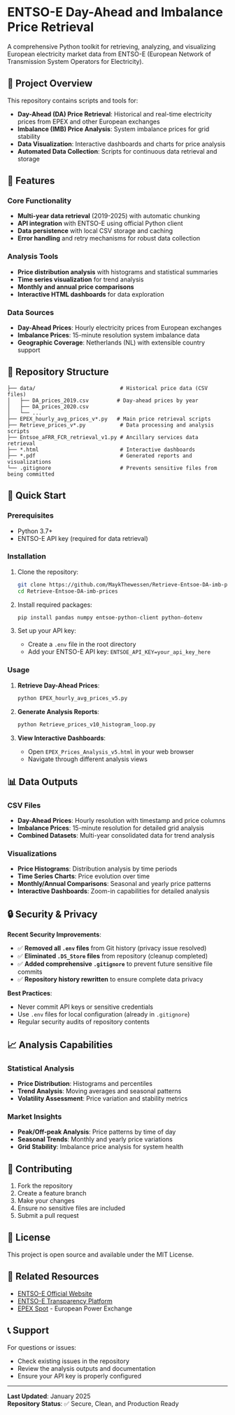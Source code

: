 # ENTSO-E Day-Ahead and Imbalance Price Retrieval

A comprehensive Python toolkit for retrieving, analyzing, and visualizing European electricity market data from ENTSO-E (European Network of Transmission System Operators for Electricity).

## 🎯 Project Overview

This repository contains scripts and tools for:
- **Day-Ahead (DA) Price Retrieval**: Historical and real-time electricity prices from EPEX and other European exchanges
- **Imbalance (IMB) Price Analysis**: System imbalance prices for grid stability
- **Data Visualization**: Interactive dashboards and charts for price analysis
- **Automated Data Collection**: Scripts for continuous data retrieval and storage

## 🔧 Features

### Core Functionality
- **Multi-year data retrieval** (2019-2025) with automatic chunking
- **API integration** with ENTSO-E using official Python client
- **Data persistence** with local CSV storage and caching
- **Error handling** and retry mechanisms for robust data collection

### Analysis Tools
- **Price distribution analysis** with histograms and statistical summaries
- **Time series visualization** for trend analysis
- **Monthly and annual price comparisons**
- **Interactive HTML dashboards** for data exploration

### Data Sources
- **Day-Ahead Prices**: Hourly electricity prices from European exchanges
- **Imbalance Prices**: 15-minute resolution system imbalance data
- **Geographic Coverage**: Netherlands (NL) with extensible country support

## 📁 Repository Structure

```
├── data/                           # Historical price data (CSV files)
│   ├── DA_prices_2019.csv         # Day-ahead prices by year
│   ├── DA_prices_2020.csv
│   └── ...
├── EPEX_hourly_avg_prices_v*.py   # Main price retrieval scripts
├── Retrieve_prices_v*.py           # Data processing and analysis scripts
├── Entsoe_aFRR_FCR_retrieval_v1.py # Ancillary services data retrieval
├── *.html                          # Interactive dashboards
├── *.pdf                           # Generated reports and visualizations
└── .gitignore                      # Prevents sensitive files from being committed
```

## 🚀 Quick Start

### Prerequisites
- Python 3.7+
- ENTSO-E API key (required for data retrieval)

### Installation
1. Clone the repository:
   ```bash
   git clone https://github.com/MaykThewessen/Retrieve-Entsoe-DA-imb-prices.git
   cd Retrieve-Entsoe-DA-imb-prices
   ```

2. Install required packages:
   ```bash
   pip install pandas numpy entsoe-python-client python-dotenv
   ```

3. Set up your API key:
   - Create a `.env` file in the root directory
   - Add your ENTSO-E API key: `ENTSOE_API_KEY=your_api_key_here`

### Usage
1. **Retrieve Day-Ahead Prices**:
   ```bash
   python EPEX_hourly_avg_prices_v5.py
   ```

2. **Generate Analysis Reports**:
   ```bash
   python Retrieve_prices_v10_histogram_loop.py
   ```

3. **View Interactive Dashboards**:
   - Open `EPEX_Prices_Analysis_v5.html` in your web browser
   - Navigate through different analysis views

## 📊 Data Outputs

### CSV Files
- **Day-Ahead Prices**: Hourly resolution with timestamp and price columns
- **Imbalance Prices**: 15-minute resolution for detailed grid analysis
- **Combined Datasets**: Multi-year consolidated data for trend analysis

### Visualizations
- **Price Histograms**: Distribution analysis by time periods
- **Time Series Charts**: Price evolution over time
- **Monthly/Annual Comparisons**: Seasonal and yearly price patterns
- **Interactive Dashboards**: Zoom-in capabilities for detailed analysis

## 🔒 Security & Privacy

**Recent Security Improvements**:
- ✅ **Removed all `.env` files** from Git history (privacy issue resolved)
- ✅ **Eliminated `.DS_Store` files** from repository (cleanup completed)
- ✅ **Added comprehensive `.gitignore`** to prevent future sensitive file commits
- ✅ **Repository history rewritten** to ensure complete data privacy

**Best Practices**:
- Never commit API keys or sensitive credentials
- Use `.env` files for local configuration (already in `.gitignore`)
- Regular security audits of repository contents

## 📈 Analysis Capabilities

### Statistical Analysis
- **Price Distribution**: Histograms and percentiles
- **Trend Analysis**: Moving averages and seasonal patterns
- **Volatility Assessment**: Price variation and stability metrics

### Market Insights
- **Peak/Off-peak Analysis**: Price patterns by time of day
- **Seasonal Trends**: Monthly and yearly price variations
- **Grid Stability**: Imbalance price analysis for system health

## 🤝 Contributing

1. Fork the repository
2. Create a feature branch
3. Make your changes
4. Ensure no sensitive files are included
5. Submit a pull request

## 📝 License

This project is open source and available under the MIT License.

## 🔗 Related Resources

- [ENTSO-E Official Website](https://www.entsoe.eu/)
- [ENTSO-E Transparency Platform](https://transparency.entsoe.eu/)
- [EPEX Spot](https://www.epexspot.com/) - European Power Exchange

## 📞 Support

For questions or issues:
- Check existing issues in the repository
- Review the analysis outputs and documentation
- Ensure your API key is properly configured

---

**Last Updated**: January 2025  
**Repository Status**: ✅ Secure, Clean, and Production Ready
